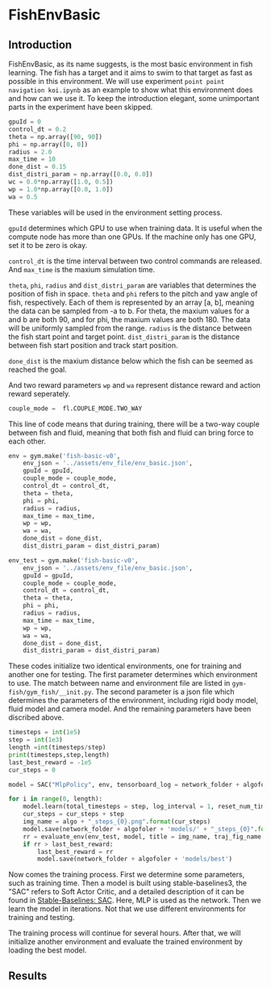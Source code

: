 # FishEnvBasic

## Introduction

FishEnvBasic, as its name suggests, is the most basic environment in fish learning. The fish has 
a target and it aims to swim to that target as fast as possible in this environment. We will use experiment `point point navigation koi.ipynb` as an example to show what this environment does and how can we use it. To keep the introduction elegant, some unimportant parts in the experiment have been skipped.

```python
gpuId = 0
control_dt = 0.2
theta = np.array([90, 90])
phi = np.array([0, 0])
radius = 2.0
max_time = 10
done_dist = 0.15
dist_distri_param = np.array([0.0, 0.0])
wc = 0.0*np.array([1.0, 0.5])
wp = 1.0*np.array([0.0, 1.0])
wa = 0.5
```

These variables will be used in the environment setting process. 

`gpuId` determines which GPU to use when training data. It is useful when the compute node has more than one GPUs. If the machine only has one GPU, set it to be zero is okay.

`control_dt` is the time interval between two control commands are released. And `max_time` is the maxium simulation time.

`theta`, `phi`, `radius` and `dist_distri_param` are variables that determines the position of fish in space. `theta` and `phi` refers to the pitch and yaw angle of fish, respectively. Each of them is represented by an array [a, b], meaning the data can be sampled from -a to b. For theta, the maxium values for a and b are both 90, and for phi, the maxium values are both 180. The data will be uniformly sampled from the range. `radius` is the distance between the fish start point and target point. `dist_distri_param` is the distance between fish start position and track start position.

`done_dist` is the maxium distance below which the fish can be seemed as reached the goal.

And two reward parameters `wp` and `wa` represent distance reward and action reward seperately.

```python
couple_mode =  fl.COUPLE_MODE.TWO_WAY
```

This line of code means that during training, there will be a two-way couple between fish and fluid, meaning that both fish and fluid can bring force to each other.

```python
env = gym.make('fish-basic-v0',
    env_json = '../assets/env_file/env_basic.json',
    gpuId = gpuId,
    couple_mode = couple_mode,
    control_dt = control_dt,
    theta = theta,
    phi = phi,
    radius = radius,
    max_time = max_time,
    wp = wp,
    wa = wa,
    done_dist = done_dist,
    dist_distri_param = dist_distri_param)

env_test = gym.make('fish-basic-v0',
    env_json = '../assets/env_file/env_basic.json',
    gpuId = gpuId,
    couple_mode = couple_mode,
    control_dt = control_dt,
    theta = theta,
    phi = phi,
    radius = radius,
    max_time = max_time,
    wp = wp,
    wa = wa,
    done_dist = done_dist,
    dist_distri_param = dist_distri_param)
```

These codes initialize two identical environments, one for training and another one for testing. The first parameter determines which environment to use. The match between name and environment file are listed in `gym-fish/gym_fish/__init.py`. The second parameter is a json file which determines the parameters of the environment, including rigid body model, fluid model and camera model. And the remaining parameters have been discribed above.

```python
timesteps = int(1e5)
step = int(1e3)
length =int(timesteps/step) 
print(timesteps,step,length)
last_best_reward = -1e5
cur_steps = 0

model = SAC("MlpPolicy", env, tensorboard_log = network_folder + algofoler, verbose = 1)

for i in range(0, length):
    model.learn(total_timesteps = step, log_interval = 1, reset_num_timesteps = False)
    cur_steps = cur_steps + step
    img_name = algo + "_steps_{0}.png".format(cur_steps)
    model.save(network_folder + algofoler + 'models/' + "_steps_{0}".format(cur_steps))
    rr = evaluate_env(env_test, model, title = img_name, traj_fig_name = network_folder + algofoler + 'imgs/trajs/' + img_name, reward_fig_name = network_folder + algofoler + 'imgs/rewards/' + img_name)
    if rr > last_best_reward:
        last_best_reward = rr
        model.save(network_folder + algofoler + 'models/best')

```

Now comes the training process. First we determine some parameters, such as training time. Then a model is built using stable-baselines3, the "SAC" refers to Soft Actor Critic, and a detailed description of it can be found in [Stable-Baselines: SAC](https://stable-baselines.readthedocs.io/en/master/modules/sac.html). Here, MLP is used as the network. Then we learn the model in iterations. Not that we use different environments for training and testing.

The training process will continue for several hours. After that, we will initialize another environment and evaluate the trained environment by loading the best model. 

## Results